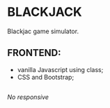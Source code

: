 # BLACKJACK

Blackjac game simulator.

## FRONTEND:
- vanilla Javascript using class;
- CSS and Bootstrap;

##
*No responsive*
